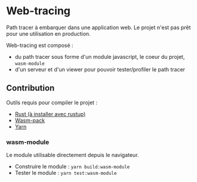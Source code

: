 # Web-tracing

Path tracer à embarquer dans une application web. 
Le projet n'est pas prêt pour une utilisation en production.

Web-tracing est composé :
 - du path tracer sous forme d'un module javascript, le coeur du projet, `wasm-module`
 - d'un serveur et d'un viewer pour pouvoir tester/profiler le path tracer

## Contribution

Outils requis pour compiler le projet :
 - [Rust (à installer avec rustup)](https://rustup.rs/)
 - [Wasm-pack](https://rustwasm.github.io/wasm-pack/)
 - [Yarn](https://yarnpkg.com/fr/)

### wasm-module

Le module utilisable directement depuis le navigateur.
 - Construire le module : `yarn build:wasm-module`
 - Tester le module : `yarn test:wasm-module`